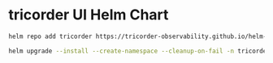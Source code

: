 # tricorder UI Helm Chart

```bash
helm repo add tricorder https://tricorder-observability.github.io/helm-charts

helm upgrade --install --create-namespace --cleanup-on-fail -n tricorder my-tricorder tricorder/ui
```
